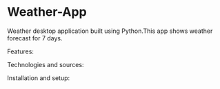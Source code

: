 # Weather-App
Weather desktop application built using Python.This app shows weather forecast for 7 days.

Features:

Technologies and sources:

Installation and setup:
